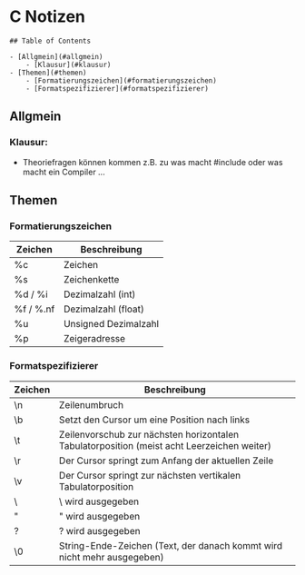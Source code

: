 # C Notizen

```
## Table of Contents

- [Allgmein](#allgmein)
    - [Klausur](#klausur)
- [Themen](#themen)
    - [Formatierungszeichen](#formatierungszeichen)
    - [Formatspezifizierer](#formatspezifizierer)
```

## Allgmein

### Klausur:

- Theoriefragen können kommen z.B. zu was macht #include
  oder was macht ein Compiler ...

## Themen

### Formatierungszeichen

| Zeichen | Beschreibung            |
|---------|-------------------------|
| %c      | Zeichen                 |
| %s      | Zeichenkette            |
| %d / %i  | Dezimalzahl (int)       |
| %f / %.nf | Dezimalzahl (float)     |
| %u      | Unsigned Dezimalzahl    |
| %p      | Zeigeradresse           |

### Formatspezifizierer 

| Zeichen | Beschreibung            |
|---------|-------------------------|
|\n | Zeilenumbruch |
|\b | Setzt den Cursor um eine Position nach links |
|\t | Zeilenvorschub zur nächsten horizontalen Tabulatorposition (meist acht Leerzeichen weiter) |
|\r | Der Cursor springt zum Anfang der aktuellen Zeile |
|\v | Der Cursor springt zur nächsten vertikalen Tabulatorposition |
|\\ | \ wird ausgegeben |
|\" | " wird ausgegeben |
|\? | ? wird ausgegeben |
|\0 | String-Ende-Zeichen (Text, der danach kommt wird nicht mehr ausgegeben) | 
